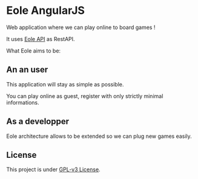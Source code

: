 # Eole AngularJS

Web application where we can play online to board games !

It uses [Eole API](https://github.com/alcalyn/eole-api) as RestAPI.

What Eole aims to be:


## An an user

This application will stay as simple as possible.

You can play online as guest, register with only strictly minimal informations.


## As a developper

Eole architecture allows to be extended so we can plug new games easily.


## License

This project is under [GPL-v3 License](LICENSE).
